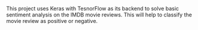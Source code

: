 This project uses Keras with TesnorFlow as its backend to solve basic sentiment analysis on the IMDB movie reviews. This will help to classify the movie review as positive or negative.
